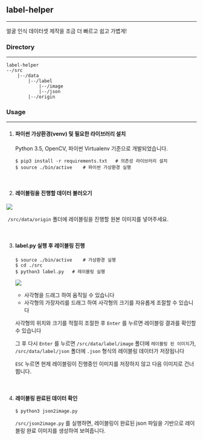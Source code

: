 ## label-helper

---

얼굴 인식 데이터셋 제작을 조금 더 빠르고 쉽고 가볍게!



### Directory

---

```
label-helper
--/src
	|--/data
		|--/label
			|--/image
			|--/json
		|--/origin
```



### Usage

---

1. #### 파이썬 가상환경(venv) 및 필요한 라이브러리 설치

   Python 3.5, OpenCV, 파이썬 Virtualenv 기준으로 개발되었습니다.

   ```
   $ pip3 install -r requirements.txt	# 의존성 라이브러리 설치
   $ source ./bin/active	# 파이썬 가상환경 실행
   ```

<br/>



2. #### 레이블링을 진행할 데이터 불러오기

![](./readme/data1.jpg)

​	`/src/data/origin` 폴더에 레이블링을 진행할 원본 이미지를 넣어주세요.

<br/>



3. #### label.py 실행 후 레이블링 진행

   ```
   $ source ./bin/active	# 가상환경 실행
   $ cd ./src
   $ python3 label.py	# 레이블링 실행
   ```

   ![](./readme/data-location.jpg)

   - 사각형을 드래그 하여 움직일 수 있습니다
   - 사각형의 가장자리를 드래그 하여 사각형의 크기를 자유롭게 조절할 수 있습니다
     

   사각형의 위치와 크기를 적절히 조절한 후 `Enter` 를 누르면 레이블링 결과를 확인할 수 있습니다

   
   그 후 다시 `Enter` 를 누르면 `/src/data/label/image` 폴더에 `레이블링 된 이미지`가, `/src/data/label/json` 폴더에 `.json` 형식의 레이블링 데이터가 저장됩니다
   
   `ESC` 누르면 현제 레이블링이 진행중인 이미지를 저장하지 않고 다음 이미지로 건너뜁니다.

<br/>



4. #### 레이블링 완료된 데이터 확인

   ```
   $ python3 json2image.py
   ```

   `/src/json2image.py` 를 실행하면, 레이블링이 완료된 json 파일을 기반으로 레이블링 완료 이미지를 생성하여 보여줍니다.

<br/>